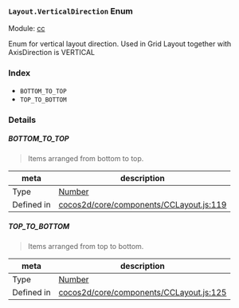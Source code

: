 ### `Layout.VerticalDirection` Enum



Module: [cc](../modules/cc.md)


Enum for vertical layout direction.
 Used in Grid Layout together with AxisDirection is VERTICAL


### Index
  - `BOTTOM_TO_TOP`
  - `TOP_TO_BOTTOM`

### Details


##### BOTTOM_TO_TOP

> Items arranged from bottom to top.

| meta | description |
|------|-------------|
| Type | <a href="https://developer.mozilla.org/en/JavaScript/Reference/Global_Objects/Number" class="crosslink external" target="_blank">Number</a> |
| Defined in | [cocos2d/core/components/CCLayout.js:119](https://github.com/cocos-creator/engine/blob/79b9133d6e0e44b4b8f033ba86231ae21522f2dc/cocos2d/core/components/CCLayout.js#L119) |



##### TOP_TO_BOTTOM

> Items arranged from top to bottom.

| meta | description |
|------|-------------|
| Type | <a href="https://developer.mozilla.org/en/JavaScript/Reference/Global_Objects/Number" class="crosslink external" target="_blank">Number</a> |
| Defined in | [cocos2d/core/components/CCLayout.js:125](https://github.com/cocos-creator/engine/blob/79b9133d6e0e44b4b8f033ba86231ae21522f2dc/cocos2d/core/components/CCLayout.js#L125) |


